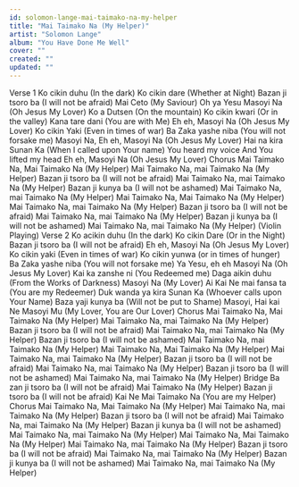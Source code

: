 ```yaml
---
id: solomon-lange-mai-taimako-na-my-helper
title: "Mai Taimako Na (My Helper)"
artist: "Solomon Lange"
album: "You Have Done Me Well"
cover: ""
created: ""
updated: ""
---
```


Verse 1
Ko cikin duhu (In the dark)
Ko cikin dare (Whether at Night)
Bazan ji tsoro ba (I will not be afraid)
Mai Ceto (My Saviour)
Oh ya Yesu Masoyi Na (Oh Jesus My Lover)
Ko a Dutsen (On the mountain)
Ko cikin kwari (Or in the valley)
Kana tare dani (You are with Me)
Eh eh, Masoyi Na (Oh Jesus My Lover)
Ko cikin Yaki (Even in times of war)
Ba Zaka yashe niba (You will not forsake me)
Masoyi Na, Eh eh, Masoyi Na (Oh Jesus My Lover)
Hai na kira Sunan Ka (When I called upon Your name)
You heard my voice
And You lifted my head
Eh eh, Masoyi Na (Oh Jesus My Lover)
Chorus
Mai Taimako Na, Mai Taimako Na (My Helper)
Mai Taimako Na, mai Taimako Na (My Helper)
Bazan ji tsoro ba (I will not be afraid)
Mai Taimako Na, mai Taimako Na (My Helper)
Bazan ji kunya ba (I will not be ashamed)
Mai Taimako Na, mai Taimako Na (My Helper)
Mai Taimako Na, Mai Taimako Na (My Helper)
Mai Taimako Na, mai Taimako Na (My Helper)
Bazan ji tsoro ba (I will not be afraid)
Mai Taimako Na, mai Taimako Na (My Helper)
Bazan ji kunya ba (I will not be ashamed)
Mai Taimako Na, mai Taimako Na (My Helper)
(Violin Playing)
Verse 2
Ko acikin duhu (In the dark)
Ko cikin Dare (Or in the Night)
Bazan ji tsoro ba (I will not be afraid)
Eh eh, Masoyi Na (Oh Jesus My Lover)
Ko cikin yaki (Even in times of war)
Ko cikin yunwa (or in times of hunger)
Ba Zaka yashe niba (You will not forsake me)
Ya Yesu, eh eh Masoyi Na (Oh Jesus My Lover)
Kai ka zanshe ni (You Redeemed me)
Daga aikin duhu (From the Works of Darkness)
Masoyi Na (My Lover)
Ai Kai Ne mai fansa ta (You are my Redeemer)
Duk wanda ya kira Sunan Ka (Whoever calls upon Your Name)
Baza yaji kunya ba (Will not be put to Shame)
Masoyi, Hai kai Ne Masoyi Mu (My Lover, You are Our Lover)
Chorus
Mai Taimako Na, Mai Taimako Na (My Helper)
Mai Taimako Na, mai Taimako Na (My Helper)
Bazan ji tsoro ba (I will not be afraid)
Mai Taimako Na, mai Taimako Na (My Helper)
Bazan ji tsoro ba (I will not be ashamed)
Mai Taimako Na, mai Taimako Na (My Helper)
Mai Taimako Na, Mai Taimako Na (My Helper)
Mai Taimako Na, mai Taimako Na (My Helper)
Bazan ji tsoro ba (I will not be afraid)
Mai Taimako Na, mai Taimako Na (My Helper)
Bazan ji tsoro ba (I will not be ashamed)
Mai Taimako Na, mai Taimako Na (My Helper)
Bridge
Ba zan ji tsoro ba (I will not be afraid)
Mai Taimako Na (My Helper)
Bazan ji tsoro ba (I will not be afraid)
Kai Ne Mai Taimako Na (You are my Helper)
Chorus
Mai Taimako Na, Mai Taimako Na (My Helper)
Mai Taimako Na, mai Taimako Na (My Helper)
Bazan ji tsoro ba (I will not be afraid)
Mai Taimako Na, mai Taimako Na (My Helper)
Bazan ji kunya ba (I will not be ashamed)
Mai Taimako Na, mai Taimako Na (My Helper)
Mai Taimako Na, Mai Taimako Na (My Helper)
Mai Taimako Na, mai Taimako Na (My Helper)
Bazan ji tsoro ba (I will not be afraid)
Mai Taimako Na, mai Taimako Na (My Helper)
Bazan ji kunya ba (I will not be ashamed)
Mai Taimako Na, mai Taimako Na (My Helper)